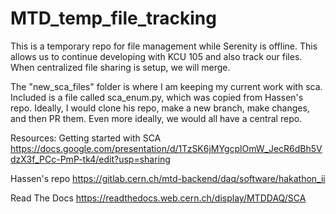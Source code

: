 # MTD_temp_file_tracking
This is a temporary repo for file management while Serenity is offline. This allows us to continue developing with KCU
105 and also track our files. When centralized file sharing is setup, we will merge.


The "new_sca_files" folder is where I am keeping my current work with sca. Included is a file called sca_enum.py, which
was copied from Hassen's repo. Ideally, I would clone his repo, make a new branch, make changes, and then PR them.
Even more ideally, we would all have a central repo. 

Resources:
Getting started with SCA
https://docs.google.com/presentation/d/1TzSK6jMYgcplOmW_JecR6dBh5VdzX3f_PCc-PmP-tk4/edit?usp=sharing

Hassen's repo
https://gitlab.cern.ch/mtd-backend/daq/software/hakathon_ii

Read The Docs
https://readthedocs.web.cern.ch/display/MTDDAQ/SCA
